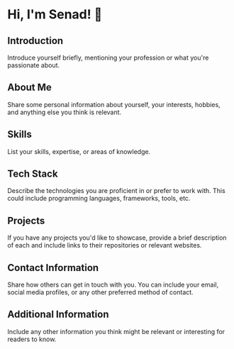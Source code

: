 # Hi, I'm Senad! 👋

## Introduction
Introduce yourself briefly, mentioning your profession or what you're passionate about.

## About Me
Share some personal information about yourself, your interests, hobbies, and anything else you think is relevant.

## Skills
List your skills, expertise, or areas of knowledge.

## Tech Stack
Describe the technologies you are proficient in or prefer to work with. This could include programming languages, frameworks, tools, etc.

## Projects
If you have any projects you'd like to showcase, provide a brief description of each and include links to their repositories or relevant websites.

## Contact Information
Share how others can get in touch with you. You can include your email, social media profiles, or any other preferred method of contact.

## Additional Information
Include any other information you think might be relevant or interesting for readers to know.
